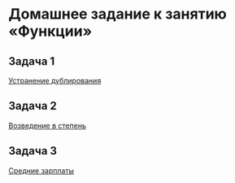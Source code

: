 # Домашнее задание к занятию «Функции»

## Задача 1

[Устранение дублирования](01)

## Задача 2

[Возведение в степень](02)

## Задача 3

[Средние зарплаты](03)
